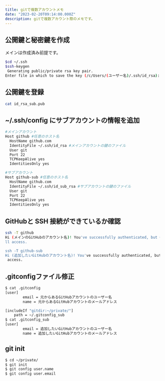 ```yaml
---
title: gitで複数アカウントメモ
date: "2023-02-20T09:14:00.000Z"
description: gitで複数アカウント際のメモです。
---
```



## 公開鍵と秘密鍵を作成
メインは作成済み前提です。
```sh
$cd ~/.ssh
$ssh-keygen
 Generating public/private rsa key pair.
Enter file in which to save the key (/c/Users/(ユーザー名)/.ssh/id_rsa):id_rsa_sub
```
## 公開鍵を登録

```sh
cat id_rsa_sub.pub
```

## ~/.ssh/config にサブアカウントの情報を追加

```sh
#メインアカウント
Host github #任意のホスト名
  HostName github.com
  IdentityFile ~/.ssh/id_rsa #メインアカウントの鍵のファイル
  User git
  Port 22
  TCPKeepAlive yes
  IdentitiesOnly yes

#サブアカウント
Host github-sub #任意のホスト名
  HostName github.com
  IdentityFile ~/.ssh/id_sub_rsa #サブアカウントの鍵のファイル
  User git
  Port 22
  TCPKeepAlive yes
  IdentitiesOnly yes
```

## GitHubと SSH 接続ができているか確認

```sh
ssh -T github
Hi (メインのGitHubのアカウント名)! You've successfully authenticated, but GitHub does not provide she
ll access.

ssh -T github-sub
Hi (追加したいGitHubのアカウント名)! You've successfully authenticated, but GitHub does not provide shell
 access.
```

## .gitconfigファイル修正
```sh
$ cat .gitconfig
[user]
        email = 元からあるGitHubアカウントのユーザー名
        name = 元からあるGitHubアカウントのメールアドレス

[includeIf "gitdir:~/private/"]
    path = ~/.gitconfig_sub
$ cat .gitconfig_sub
[user]
        email = 追加したいGitHubアカウントのユーザー名
        name = 追加したいGitHubアカウントのメールアドレス
```

## git init

```sh
$ cd ~/private/
$ git init
$ git config user.name
$ git config user.email
```




